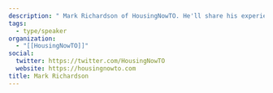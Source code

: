 ```yaml
---
description: " Mark Richardson of HousingNowTO. He'll share his experience analyzing and advocating for affordable housing using civic tech and open data."
tags:
  - type/speaker
organization:
  - "[[HousingNowTO]]"
social:
  twitter: https://twitter.com/HousingNowTO
  website: https://housingnowto.com
title: Mark Richardson
---
```

